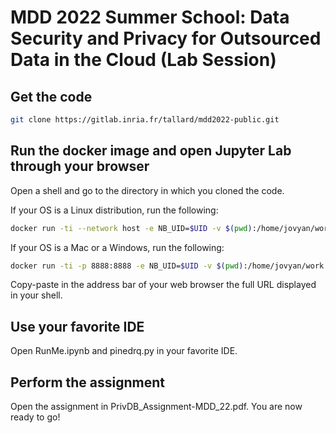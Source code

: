 # MDD 2022 Summer School: Data Security and Privacy for Outsourced Data in the Cloud (Lab Session)
## Get the code
```bash
git clone https://gitlab.inria.fr/tallard/mdd2022-public.git
```

## Run the docker image and open Jupyter Lab through your browser
Open a shell and go to the directory in which you cloned the code. 

If your OS is a Linux distribution, run the following: 

```bash
docker run -ti --network host -e NB_UID=$UID -v $(pwd):/home/jovyan/work registry.gitlab.inria.fr/tallard/mdd2022-public:latest
```

If your OS is a Mac or a Windows, run the following: 

```bash
docker run -ti -p 8888:8888 -e NB_UID=$UID -v $(pwd):/home/jovyan/work registry.gitlab.inria.fr/tallard/mdd2022-public:latest
```

Copy-paste in the address bar of your web browser the full URL displayed in your shell. 

## Use your favorite IDE
Open RunMe.ipynb and pinedrq.py in your favorite IDE. 

## Perform the assignment 
Open the assignment in PrivDB_Assignment-MDD_22.pdf. You are now ready to go!
